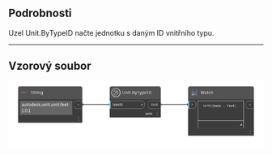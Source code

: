 ## Podrobnosti
Uzel Unit.ByTypeID načte jednotku s daným ID vnitřního typu.
___
## Vzorový soubor

![Unit.ByTypeID](./DynamoUnits.Unit.ByTypeID_img.png)
